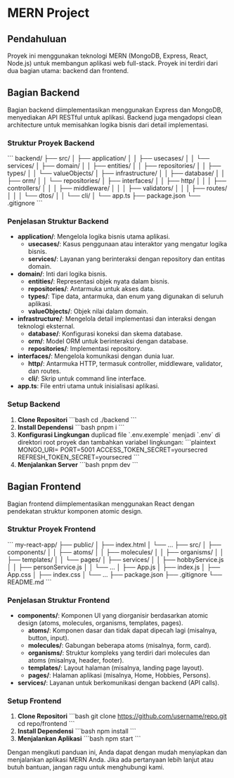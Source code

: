 # MERN Project

## Pendahuluan

Proyek ini menggunakan teknologi MERN (MongoDB, Express, React, Node.js) untuk membangun aplikasi web full-stack. Proyek ini terdiri dari dua bagian utama: backend dan frontend.

## Bagian Backend

Bagian backend diimplementasikan menggunakan Express dan MongoDB, menyediakan API RESTful untuk aplikasi. Backend juga mengadopsi clean architecture untuk memisahkan logika bisnis dari detail implementasi.

### Struktur Proyek Backend

\`\`\`
backend/
├── src/
│ ├── application/
│ │ ├── usecases/
│ │ └── services/
│ ├── domain/
│ │ ├── entities/
│ │ ├── repositories/
│ │ ├── types/
│ │ └── valueObjects/
│ ├── infrastructure/
│ │ ├── database/
│ │ ├── orm/
│ │ └── repositories/
│ ├── interfaces/
│ │ ├── http/
│ │ │ ├── controllers/
│ │ │ ├── middleware/
│ │ │ ├── validators/
│ │ │ ├── routes/
│ │ │ └── dtos/
│ │ └── cli/
│ └── app.ts
├── package.json
└── .gitignore
\`\`\`

### Penjelasan Struktur Backend

- **application/**: Mengelola logika bisnis utama aplikasi.
  - **usecases/**: Kasus penggunaan atau interaktor yang mengatur logika bisnis.
  - **services/**: Layanan yang berinteraksi dengan repository dan entitas domain.
- **domain/**: Inti dari logika bisnis.
  - **entities/**: Representasi objek nyata dalam bisnis.
  - **repositories/**: Antarmuka untuk akses data.
  - **types/**: Tipe data, antarmuka, dan enum yang digunakan di seluruh aplikasi.
  - **valueObjects/**: Objek nilai dalam domain.
- **infrastructure/**: Mengelola detail implementasi dan interaksi dengan teknologi eksternal.
  - **database/**: Konfigurasi koneksi dan skema database.
  - **orm/**: Model ORM untuk berinteraksi dengan database.
  - **repositories/**: Implementasi repository.
- **interfaces/**: Mengelola komunikasi dengan dunia luar.
  - **http/**: Antarmuka HTTP, termasuk controller, middleware, validator, dan routes.
  - **cli/**: Skrip untuk command line interface.
- **app.ts**: File entri utama untuk inisialisasi aplikasi.

### Setup Backend

1. **Clone Repositori**
   \`\`\`bash
   cd ./backend
   \`\`\`
2. **Install Dependensi**
   \`\`\`bash
   pnpm i
   \`\`\`
3. **Konfigurasi Lingkungan**
   duplicad file \`.env.exemple\` menjadi \`.env\` di direktori root proyek dan tambahkan variabel lingkungan:
   \`\`\`plaintext
   MONGO_URI=
   PORT=5001
   ACCESS_TOKEN_SECRET=yoursecred
   REFRESH_TOKEN_SECRET=yoursecred
   \`\`\`
4. **Menjalankan Server**
   \`\`\`bash
   pnpm dev
   \`\`\`

## Bagian Frontend

Bagian frontend diimplementasikan menggunakan React dengan pendekatan struktur komponen atomic design.

### Struktur Proyek Frontend

\`\`\`
my-react-app/
├── public/
│ ├── index.html
│ └── ...
├── src/
│ ├── components/
│ │ ├── atoms/
│ │ ├── molecules/
│ │ ├── organisms/
│ │ ├── templates/
│ │ └── pages/
│ ├── services/
│ │ ├── hobbyService.js
│ │ ├── personService.js
│ │ └── ...
│ ├── App.js
│ ├── index.js
│ ├── App.css
│ ├── index.css
│ └── ...
├── package.json
├── .gitignore
└── README.md
\`\`\`

### Penjelasan Struktur Frontend

- **components/**: Komponen UI yang diorganisir berdasarkan atomic design (atoms, molecules, organisms, templates, pages).
  - **atoms/**: Komponen dasar dan tidak dapat dipecah lagi (misalnya, button, input).
  - **molecules/**: Gabungan beberapa atoms (misalnya, form, card).
  - **organisms/**: Struktur kompleks yang terdiri dari molecules dan atoms (misalnya, header, footer).
  - **templates/**: Layout halaman (misalnya, landing page layout).
  - **pages/**: Halaman aplikasi (misalnya, Home, Hobbies, Persons).
- **services/**: Layanan untuk berkomunikasi dengan backend (API calls).

### Setup Frontend

1. **Clone Repositori**
   \`\`\`bash
   git clone https://github.com/username/repo.git
   cd repo/frontend
   \`\`\`
2. **Install Dependensi**
   \`\`\`bash
   npm install
   \`\`\`
3. **Menjalankan Aplikasi**
   \`\`\`bash
   npm start
   \`\`\`

Dengan mengikuti panduan ini, Anda dapat dengan mudah menyiapkan dan menjalankan aplikasi MERN Anda. Jika ada pertanyaan lebih lanjut atau butuh bantuan, jangan ragu untuk menghubungi kami.
